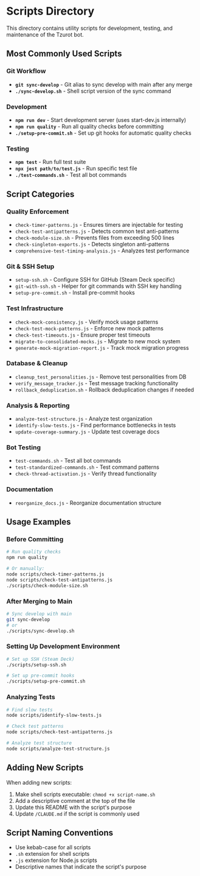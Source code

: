 # Scripts Directory

This directory contains utility scripts for development, testing, and maintenance of the Tzurot bot.

## Most Commonly Used Scripts

### Git Workflow
- **`git sync-develop`** - Git alias to sync develop with main after any merge
- **`./sync-develop.sh`** - Shell script version of the sync command

### Development
- **`npm run dev`** - Start development server (uses start-dev.js internally)
- **`npm run quality`** - Run all quality checks before committing
- **`./setup-pre-commit.sh`** - Set up git hooks for automatic quality checks

### Testing
- **`npm test`** - Run full test suite
- **`npx jest path/to/test.js`** - Run specific test file
- **`./test-commands.sh`** - Test all bot commands

## Script Categories

### Quality Enforcement
- `check-timer-patterns.js` - Ensures timers are injectable for testing
- `check-test-antipatterns.js` - Detects common test anti-patterns
- `check-module-size.sh` - Prevents files from exceeding 500 lines
- `check-singleton-exports.js` - Detects singleton anti-patterns
- `comprehensive-test-timing-analysis.js` - Analyzes test performance

### Git & SSH Setup
- `setup-ssh.sh` - Configure SSH for GitHub (Steam Deck specific)
- `git-with-ssh.sh` - Helper for git commands with SSH key handling
- `setup-pre-commit.sh` - Install pre-commit hooks

### Test Infrastructure
- `check-mock-consistency.js` - Verify mock usage patterns
- `check-test-mock-patterns.js` - Enforce new mock patterns
- `check-test-timeouts.js` - Ensure proper test timeouts
- `migrate-to-consolidated-mocks.js` - Migrate to new mock system
- `generate-mock-migration-report.js` - Track mock migration progress

### Database & Cleanup
- `cleanup_test_personalities.js` - Remove test personalities from DB
- `verify_message_tracker.js` - Test message tracking functionality
- `rollback_deduplication.sh` - Rollback deduplication changes if needed

### Analysis & Reporting
- `analyze-test-structure.js` - Analyze test organization
- `identify-slow-tests.js` - Find performance bottlenecks in tests
- `update-coverage-summary.js` - Update test coverage docs

### Bot Testing
- `test-commands.sh` - Test all bot commands
- `test-standardized-commands.sh` - Test command patterns
- `check-thread-activation.js` - Verify thread functionality

### Documentation
- `reorganize_docs.js` - Reorganize documentation structure

## Usage Examples

### Before Committing
```bash
# Run quality checks
npm run quality

# Or manually:
node scripts/check-timer-patterns.js
node scripts/check-test-antipatterns.js
./scripts/check-module-size.sh
```

### After Merging to Main
```bash
# Sync develop with main
git sync-develop
# or
./scripts/sync-develop.sh
```

### Setting Up Development Environment
```bash
# Set up SSH (Steam Deck)
./scripts/setup-ssh.sh

# Set up pre-commit hooks
./scripts/setup-pre-commit.sh
```

### Analyzing Tests
```bash
# Find slow tests
node scripts/identify-slow-tests.js

# Check test patterns
node scripts/check-test-antipatterns.js

# Analyze test structure
node scripts/analyze-test-structure.js
```

## Adding New Scripts

When adding new scripts:
1. Make shell scripts executable: `chmod +x script-name.sh`
2. Add a descriptive comment at the top of the file
3. Update this README with the script's purpose
4. Update `/CLAUDE.md` if the script is commonly used

## Script Naming Conventions
- Use kebab-case for all scripts
- `.sh` extension for shell scripts
- `.js` extension for Node.js scripts
- Descriptive names that indicate the script's purpose
